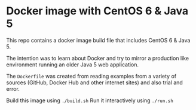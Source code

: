 Docker image with CentOS 6 & Java 5
============================
This repo contains a docker image build file that includes CentOS 6 & Java 5. 

The intention was to learn about Docker and try to mirror a production like environment running an older Java 5 web application.

The `Dockerfile` was created from reading examples from a variety of sources (GitHub, Docker Hub and other internet sites) and also trial and error. 

Build this image using `./build.sh`
Run it interactively using `./run.sh`

